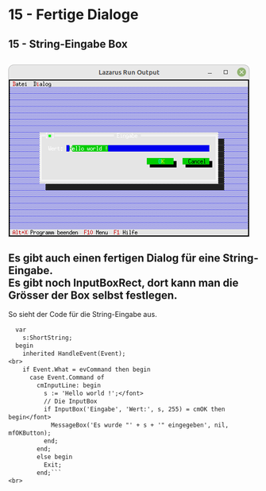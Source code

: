 # 15 - Fertige Dialoge
## 15 - String-Eingabe Box
<img src="image.png" alt="Selfhtml"><br><br>
Es gibt auch einen fertigen Dialog für eine String-Eingabe.<br>
Es gibt noch <b>InputBoxRect</b>, dort kann man die Grösser der Box selbst festlegen.<br>
---
So sieht der Code für die String-Eingabe aus.<br>
```pascal>  procedure TMyApp.HandleEvent(var Event: TEvent);
  var
    s:ShortString;
  begin
    inherited HandleEvent(Event);
<br>
    if Event.What = evCommand then begin
      case Event.Command of
        cmInputLine: begin
          s := 'Hello world !';</font>
          // Die InputBox
          if InputBox('Eingabe', 'Wert:', s, 255) = cmOK then begin</font>
            MessageBox('Es wurde "' + s + '" eingegeben', nil, mfOKButton);
          end;
        end;
        else begin
          Exit;
        end;```
<br>
